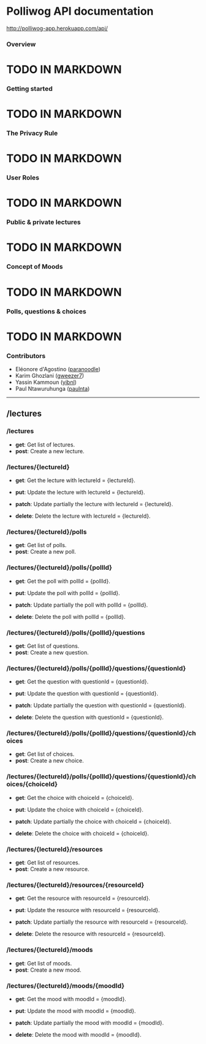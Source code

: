 # Polliwog API documentation
http://polliwog-app.herokuapp.com/api/

### Overview
# TODO IN MARKDOWN

### Getting started
# TODO IN MARKDOWN

### The Privacy Rule
# TODO IN MARKDOWN

### User Roles
# TODO IN MARKDOWN

### Public & private lectures
# TODO IN MARKDOWN

### Concept of Moods
# TODO IN MARKDOWN

### Polls, questions & choices
# TODO IN MARKDOWN

### Contributors
* Eléonore d'Agostino ([paranoodle](https://github.com/paranoodle))
* Karim Ghozlani ([gweezer7](https://github.com/gweezer7))
* Yassin Kammoun ([yibnl](https://github.com/yibnl))
* Paul Ntawuruhunga ([paulnta](https://github.com/paulnta))

---

## /lectures

### /lectures

* **get**: Get list of lectures.
* **post**: Create a new lecture.

### /lectures/{lectureId}

* **get**: Get the lecture with lectureId = {lectureId}.

* **put**: Update the lecture with lectureId = {lectureId}.

* **patch**: Update partially the lecture with lectureId = {lectureId}.

* **delete**: Delete the lecture with lectureId = {lectureId}.

### /lectures/{lectureId}/polls

* **get**: Get list of polls.
* **post**: Create a new poll.

### /lectures/{lectureId}/polls/{pollId}

* **get**: Get the poll with pollId = {pollId}.

* **put**: Update the poll with pollId = {pollId}.

* **patch**: Update partially the poll with pollId = {pollId}.

* **delete**: Delete the poll with pollId = {pollId}.

### /lectures/{lectureId}/polls/{pollId}/questions

* **get**: Get list of questions.
* **post**: Create a new question.

### /lectures/{lectureId}/polls/{pollId}/questions/{questionId}

* **get**: Get the question with questionId = {questionId}.

* **put**: Update the question with questionId = {questionId}.

* **patch**: Update partially the question with questionId = {questionId}.

* **delete**: Delete the question with questionId = {questionId}.

### /lectures/{lectureId}/polls/{pollId}/questions/{questionId}/choices

* **get**: Get list of choices.
* **post**: Create a new choice.

### /lectures/{lectureId}/polls/{pollId}/questions/{questionId}/choices/{choiceId}

* **get**: Get the choice with choiceId = {choiceId}.

* **put**: Update the choice with choiceId = {choiceId}.

* **patch**: Update partially the choice with choiceId = {choiceId}.

* **delete**: Delete the choice with choiceId = {choiceId}.

### /lectures/{lectureId}/resources

* **get**: Get list of resources.
* **post**: Create a new resource.

### /lectures/{lectureId}/resources/{resourceId}

* **get**: Get the resource with resourceId = {resourceId}.

* **put**: Update the resource with resourceId = {resourceId}.

* **patch**: Update partially the resource with resourceId = {resourceId}.

* **delete**: Delete the resource with resourceId = {resourceId}.

### /lectures/{lectureId}/moods

* **get**: Get list of moods.
* **post**: Create a new mood.

### /lectures/{lectureId}/moods/{moodId}

* **get**: Get the mood with moodId = {moodId}.

* **put**: Update the mood with moodId = {moodId}.

* **patch**: Update partially the mood with moodId = {moodId}.

* **delete**: Delete the mood with moodId = {moodId}.

